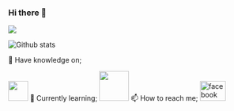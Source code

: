 ### Hi there 👋

![](https://komarev.com/ghpvc/?username=nabiha02&label=Profile+Visits&color=ff69b4&style=plastic)

 ![Github stats](https://github-readme-stats.vercel.app/api?username=nabiha02)

🔭 Have knowledge on;

<img src="https://camo.githubusercontent.com/8639a64068ea0e712beec603e79eb19daf6b3c26cb47c782b0debf2843a8bfa5/68747470733a2f2f63646e2e6a7364656c6976722e6e65742f67682f64657669636f6e732f64657669636f6e2f69636f6e732f632f632d6f726967696e616c2e737667" height="40">
🌱 Currently learning;

<img src="https://cdn4.iconfinder.com/data/icons/logos-and-brands/512/181_Java_logo_logos-512.png" height="60">
📫 How to reach me;

<a href="https://www.facebook.com/profile.php?id=100089780863300" rel="nofollow">
    <img src="https://raw.githubusercontent.com/maurodesouza/profile-readme-generator/master/src/assets/icons/social/facebook/default.svg" width="52" height="40" alt="facebook logo" style="max-width: 100%;">
  </a>


<!--
**nabiha02/nabiha02** is a ✨ _special_ ✨ repository because its `README.md` (this file) appears on your GitHub profile. 

Here are some ideas to get you started:


- 🔭 I’m currently working on ...
- 🌱 I’m currently learning ...
- 👯 I’m looking to collaborate on ...
- 🤔 I’m looking for help with ...
- 💬 Ask me about ...
- 📫 How to reach me: ... 
- 😄 Pronouns: ...
- ⚡ Fun fact: ...
-->
